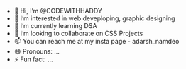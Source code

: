 - 👋 Hi, I’m @CODEWITHHADDY
- 👀 I’m interested in web deveploping, graphic designing
- 🌱 I’m currently learning DSA
- 💞️ I’m looking to collaborate on CSS Projects
- 📫 You can reach me at my insta page - adarsh_namdeo
- 😄 Pronouns: ...
- ⚡ Fun fact: ...

<!---
CODEWITHHADDY/CODEWITHHADDY is a ✨ special ✨ repository because its `README.md` (this file) appears on your GitHub profile.
You can click the Preview link to take a look at your changes.
--->
